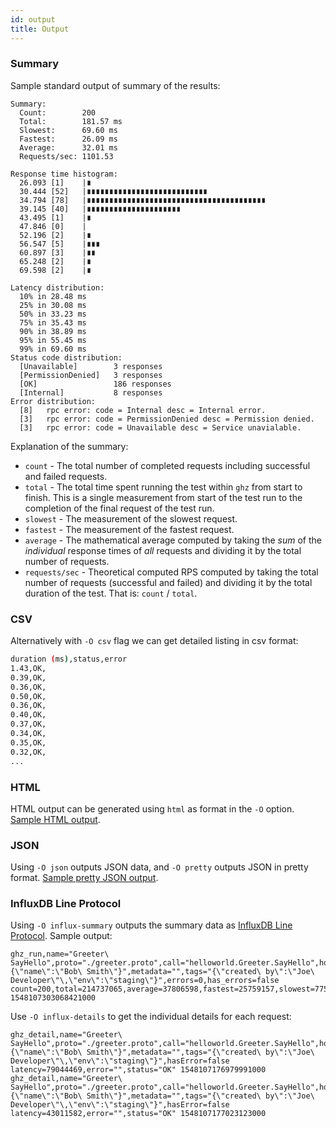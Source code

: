 ```yaml
---
id: output
title: Output
---
```


### Summary

Sample standard output of summary of the results:

```
Summary:
  Count:		200
  Total:		181.57 ms
  Slowest:		69.60 ms
  Fastest:		26.09 ms
  Average:		32.01 ms
  Requests/sec:	1101.53

Response time histogram:
  26.093 [1]	|∎
  30.444 [52]	|∎∎∎∎∎∎∎∎∎∎∎∎∎∎∎∎∎∎∎∎∎∎∎∎∎∎∎
  34.794 [78]	|∎∎∎∎∎∎∎∎∎∎∎∎∎∎∎∎∎∎∎∎∎∎∎∎∎∎∎∎∎∎∎∎∎∎∎∎∎∎∎∎
  39.145 [40]	|∎∎∎∎∎∎∎∎∎∎∎∎∎∎∎∎∎∎∎∎∎
  43.495 [1]	|∎
  47.846 [0]	|
  52.196 [2]	|∎
  56.547 [5]	|∎∎∎
  60.897 [3]	|∎∎
  65.248 [2]	|∎
  69.598 [2]	|∎

Latency distribution:
  10% in 28.48 ms
  25% in 30.08 ms
  50% in 33.23 ms
  75% in 35.43 ms
  90% in 38.89 ms
  95% in 55.45 ms
  99% in 69.60 ms
Status code distribution:
  [Unavailable]        3 responses
  [PermissionDenied]   3 responses
  [OK]                 186 responses
  [Internal]           8 responses
Error distribution:
  [8]	rpc error: code = Internal desc = Internal error.
  [3]	rpc error: code = PermissionDenied desc = Permission denied.
  [3]	rpc error: code = Unavailable desc = Service unavialable.
```

Explanation of the summary:

- `count` - The total number of completed requests including successful and failed requests.
- `total` - The total time spent running the test within `ghz` from start to finish. This is a single measurement from start of the test run to the completion of the final request of the test run.
- `slowest` - The measurement of the slowest request.
- `fastest` - The measurement of the fastest request.
- `average` - The mathematical average computed by taking the _sum_ of the _individual_ response times of _all_ requests and dividing it by the total number of requests.
- `requests/sec` - Theoretical computed RPS computed by taking the total number of requests (successful and failed) and dividing it by the total duration of the test. That is: `count` / `total`.

### CSV

Alternatively with `-O csv` flag we can get detailed listing in csv format:

```sh
duration (ms),status,error
1.43,OK,
0.39,OK,
0.36,OK,
0.50,OK,
0.36,OK,
0.40,OK,
0.37,OK,
0.34,OK,
0.35,OK,
0.32,OK,
...
```

### HTML

HTML output can be generated using `html` as format in the `-O` option. [Sample HTML output](/sample.html).

### JSON

Using `-O json` outputs JSON data, and `-O pretty` outputs JSON in pretty format. [Sample pretty JSON output](/pretty.json).

### InfluxDB Line Protocol

Using `-O influx-summary` outputs the summary data as [InfluxDB Line Protocol](https://docs.influxdata.com/influxdb/v1.6/concepts/glossary/#line-protocol). Sample output:

```
ghz_run,name="Greeter\ SayHello",proto="./greeter.proto",call="helloworld.Greeter.SayHello",host="0.0.0.0:50051",n=200,c=50,qps=0,z=0,timeout=20,dial_timeout=10,keepalive=0,data="{\"name\":\"Bob\ Smith\"}",metadata="",tags="{\"created\ by\":\"Joe\ Developer\"\,\"env\":\"staging\"}",errors=0,has_errors=false count=200,total=214737065,average=37806598,fastest=25759157,slowest=77504712,rps=931.37,median=36947515,p95=47421426,errors=0 1548107303068421000
```

Use `-O influx-details` to get the individual details for each request:

```
ghz_detail,name="Greeter\ SayHello",proto="./greeter.proto",call="helloworld.Greeter.SayHello",host="0.0.0.0:50051",n=200,c=50,qps=0,z=0,timeout=20,dial_timeout=10,keepalive=0,data="{\"name\":\"Bob\ Smith\"}",metadata="",tags="{\"created\ by\":\"Joe\ Developer\"\,\"env\":\"staging\"}",hasError=false latency=79044469,error="",status="OK" 1548107176979991000
ghz_detail,name="Greeter\ SayHello",proto="./greeter.proto",call="helloworld.Greeter.SayHello",host="0.0.0.0:50051",n=200,c=50,qps=0,z=0,timeout=20,dial_timeout=10,keepalive=0,data="{\"name\":\"Bob\ Smith\"}",metadata="",tags="{\"created\ by\":\"Joe\ Developer\"\,\"env\":\"staging\"}",hasError=false latency=43011582,error="",status="OK" 1548107177023123000
```
